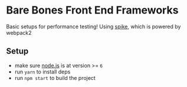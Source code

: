 # Bare Bones Front End Frameworks

Basic setups for performance testing! Using [spike](https://github.com/static-dev/spike), which is powered by webpack2

## Setup

- make sure [node.js](http://nodejs.org) is at version >= `6`
- run `yarn` to install deps
- run `npm start` to build the project
